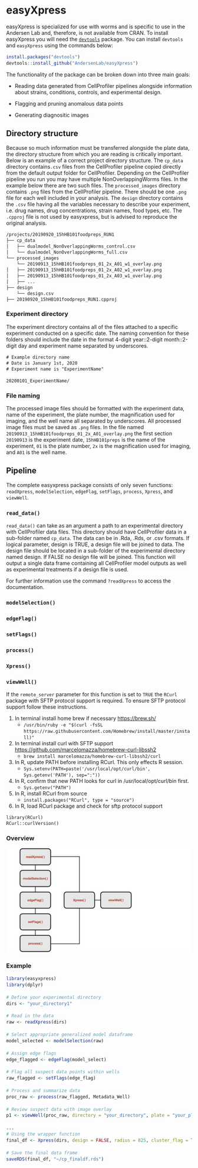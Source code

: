 # easyXpress

easyXpress is specialized for use with worms and is specific to use in the Andersen Lab and, therefore, is not available from CRAN. To install easyXpress you will need the [`devtools`](https://github.com/hadley/devtools) package. You can install `devtools` and `easyXpress` using the commands below:

```r
install.packages("devtools")
devtools::install_github("AndersenLab/easyXpress")
```

The functionality of the package can be broken down into three main goals:

+ Reading data generated from CellProfiler pipelines alongside information about strains, conditions, controls, and experimental design.

+ Flagging and pruning anomalous data points

+ Generating diagnositic images

## Directory structure

Because so much information must be transferred alongside the plate data, the directory structure from which you are reading is critically important. Below is an example of a correct project directory structure. The `cp_data` directory contains`.csv` files from the CellProfiler pipeline copied directly from the default output folder for CellProfiler. Depending on the CellProfiler pipeline you run you may have multiple NonOverlappingWorms files. In the example below there are two such files. The `processed_images` directory contains `.png` files from the CellProfiler pipeline. There should be one `.png` file for each well included in your analysis. The `design` directory contains the `.csv` file having all the variables necessary to describe your experiment, i.e. drug names, drug concentrations, strain names, food types, etc. The `.cpproj` file is not used by easyxpress, but is advised to reproduce the original analysis.

```
/projects/20190920_15hHB101foodpreps_RUN1
├── cp_data
│   ├── dualmodel_NonOverlappingWorms_control.csv
│   └── dualmodel_NonOverlappingWorms_full.csv
└── processed_images
    └── 20190913_15hHB101foodpreps_01_2x_A01_w1_overlay.png
│   ├── 20190913_15hHB101foodpreps_01_2x_A02_w1_overlay.png
│   ├── 20190913_15hHB101foodpreps_01_2x_A03_w1_overlay.png
│   ├── ...    
├── design
    └── design.csv
├── 20190920_15hHB101foodpreps_RUN1.cpproj
```

### Experiment directory

The experiment directory contains all of the files attached to a specific experiment conducted on a specific date. The naming convention for these folders should include the date in the format 4-digit year::2-digit month::2-digit day and experiment name separated by underscores. 

```
# Example directory name
# Date is January 1st, 2020
# Experiment name is "ExperimentName"

20200101_ExperimentName/
```

### File naming

The processed image files should be formatted with the experiment data, name of the experiment, the plate number, the magnification used for imaging, and the well name all separated by underscores. All processed image files must be saved as `.png` files. In the file named `20190913_15hHB101foodpreps_01_2x_A01_overlay.png` the first section `20190913` is the experiment date, `15hHB101preps` is the name of the experiment, `01` is the plate number, `2x` is the magnification used for imaging, and `A01` is the well name.

## Pipeline

The complete easyxpress package consists of only seven functions: `readXpress`, `modelSelection`, `edgeFlag`, `setFlags`, `process`, `Xpress`, and `viewWell`.

### `read_data()`

`read_data()` can take as an argument a path to an experimental directory with CellProfiler data files. This directory should have CellProfiler data in a sub-folder named `cp_data`. The data can be in .Rda, .Rds, or .csv formats. If logical parameter, design is TRUE, a design file will be joined to data. The design file should be located in a sub-folder of the experimental directory named design. If FALSE no design file will be joined. This function will output a single data frame containing all CellProfiler model outputs as well as experimental treatments if a design file is used.

For further information use the command `?readXpress` to access the documentation.

### `modelSelection()`

### `edgeFlag()`

### `setFlags()`

### `process()`

### `Xpress()`

### `viewWell()`

If the `remote_server` parameter for this function is set to `TRUE` the `RCurl` package with SFTP protocol support is required. To ensure SFTP protocol support follow these instructions. 

1. In terminal install home brew if necessary https://brew.sh/
    + `/usr/bin/ruby -e "$(curl -fsSL https://raw.githubusercontent.com/Homebrew/install/master/install)"`
2. In terminal install curl with SFTP support https://github.com/marcelomazza/homebrew-curl-libssh2
    + `brew install marcelomazza/homebrew-curl-libssh2/curl`
3. In R, update PATH before installing RCurl. This only effects R session.
    + `Sys.setenv(PATH=paste('/usr/local/opt/curl/bin', Sys.getenv('PATH'), sep=":"))`
4. In R, confirm that new PATH looks for curl in /usr/local/opt/curl/bin first.
    + `Sys.getenv("PATH")`
5. In R, install RCurl from source
    + `install.packages("RCurl", type = "source")`
6.  In R, load RCurl package and check for sftp protocol support
```
library(RCurl)
RCurl::curlVersion()
```

### Overview

![Overview](./READMEfiles/Overview.png)

### Example
```r
library(easyxpress)
library(dplyr)

# Define your experimental directory
dirs <- "your_directory1"

# Read in the data
raw <- readXpress(dirs)

# Select appropriate generalized model dataframe
model_selected <- modelSelection(raw)

# Assign edge flags
edge_flagged <- edgeFlag(model_select)

# Flag all suspect data points within wells
raw_flagged <- setFlags(edge_flag)

# Process and summarize data
proc_raw <- process(raw_flagged, Metadata_Well)

# Review suspect data with image overlay
p1 <- viewWell(proc_raw, directory = "your_directory", plate = "your_plate", well = "your_well")

...
# Using the wrapper function
final_df <- Xpress(dirs, design = FALSE, radius = 825, cluster_flag = TRUE, well_edge_flag = TRUE, Metadata_Well)

# Save the final data frame
saveRDS(final_df, "~/cp_finaldf.rds")

```
